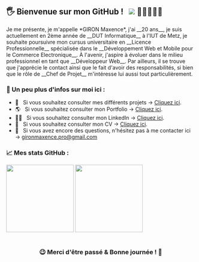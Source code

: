 ## 🖐 Bienvenue sur mon GitHub ! &nbsp; ![](https://komarev.com/ghpvc/?username=MaxHwK&label=Visiteurs+:) 👩🏼‍🤝‍🧑🏻

<div text-align: "justify"> Je me présente, je m'appelle *GIRON Maxence*, j'ai __20 ans__, je suis actuellement en 2ème année de __DUT Informatique__ à 
l'IUT de Metz, je souhaite poursuivre mon cursus universitaire en __Licence Professionnelle__ spécialisée dans le __Développement Web et Mobile pour le Commerce 
Electronique__. À l'avenir, j'aspire à évoluer dans le milieu professionnel en tant que __Développeur Web__. Par ailleurs, il se trouve que j'apprécie 
le contact ainsi que le fait d'avoir des responsabilités, si bien que le rôle de __Chef de Projet__ m'intéresse lui aussi tout particulièrement. </div>

### 🧑 Un peu plus d'infos sur __moi__ ici :

- 💾 &nbsp; Si vous souhaitez consulter mes différents projets → [Cliquez ici](https://github.com/MaxHwK?tab=repositories).
- 🌎 &nbsp; Si vous souhaitez consulter mon Portfolio → [Cliquez ici](https://maxhwk.github.io/).
- 👨‍💻 &nbsp; Si vous souhaitez consulter mon LinkedIn → [Cliquez ici](https://www.linkedin.com/in/maxence-giron/).
- 📝 &nbsp; Si vous souhaitez consulter mon CV → [Cliquez ici](https://github.com/MaxHwK/MaxHwK.github.io/blob/main/static/doc/CV_Giron_Maxence.pdf).
- 📧 &nbsp; Si vous avez encore des questions, n'hésitez pas à me contacter ici → gironmaxence.pro@gmail.com

### 📈 Mes stats GitHub :

<img height="180em" src="https://github-readme-stats.vercel.app/api?username=MaxHwK&show_icons=true&hide_border=true&&count_private=true&include_all_commits=true" />

<img height="180em" src="https://github-readme-stats.vercel.app/api/top-langs/?username=MaxHwK&exclude_repo=KNN-Image-Classification&show_icons=true&hide_border=true&layout=compact&langs_count=8"/>

#

<div align="center">

### 😉 Merci d'être passé & Bonne journée ! 🤝 

</div>
